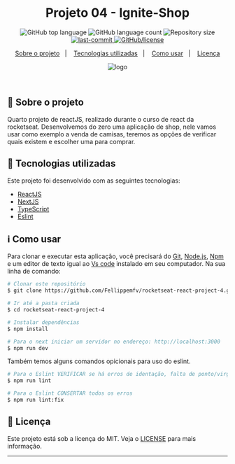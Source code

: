 <h1 align="center"> Projeto 04 - Ignite-Shop </h1>

<p align="center">
  <img alt="GitHub top language" src="https://img.shields.io/github/languages/top/Fellippemfv/rocketseat-react-project-4">

  <img alt="GitHub language count" src="https://img.shields.io/github/languages/count/Fellippemfv/rocketseat-react-project-4?color=red">

  <img alt="Repository size" src="https://img.shields.io/github/repo-size/Fellippemfv/rocketseat-react-project-4?color=yellow">
  
  <a href="https://github.com/Fellippemfv/rocketseat-react-project-4/commits/master">
  	<img alt="last-commit" src="https://img.shields.io/github/last-commit/Fellippemfv/rocketseat-react-project-4">
  </a>

  <a href="https://github.com/Fellippemfv/rocketseat-react-project-4/blob/master/LICENSE.md">
  	<img alt="GitHub/license" src="https://img.shields.io/github/license/Fellippemfv/rocketseat-react-project-4">
  </a>
</p>

<p align="center">
  <a href="#round_pushpin-sobre-o-projeto">Sobre o projeto</a>&nbsp;&nbsp;&nbsp;|&nbsp;&nbsp;&nbsp;
  <a href="#rocket-tecnologias-utilizadas">Tecnologias utilizadas</a>&nbsp;&nbsp;&nbsp;|&nbsp;&nbsp;&nbsp;
  <a href="#information_source-como-usar">Como usar</a>&nbsp;&nbsp;&nbsp;|&nbsp;&nbsp;&nbsp;
  <a href="#memo-licença">Licença</a>
</p>

<p align="center">
  <img alt="logo" title="logo" src="https://user-images.githubusercontent.com/67835741/197422316-2a289e6d-56b8-4780-8677-41084844f5f4.png" />
</p>

<br>

## :round_pushpin: Sobre o projeto

 Quarto projeto de reactJS, realizado durante o curso de react da rocketseat. Desenvolvemos do zero uma aplicação de shop, nele vamos usar como exemplo a venda de camisas, teremos as opções de verificar quais existem e escolher uma para comprar.


## :rocket: Tecnologias utilizadas

Este projeto foi desenvolvido com as seguintes tecnologias:

-  [ReactJS](https://pt-br.reactjs.org)
-  [NextJS](https://nextjs.org)
-  [TypeScript](https://www.typescriptlang.org)
-  [Eslint](https://eslint.org)

## :information_source: Como usar

Para clonar e executar esta aplicação, você precisará do [Git](https://git-scm.com), [Node.js](https://nodejs.org/en/), [Npm](https://www.npmjs.com/) e um editor de texto igual ao [Vs code](https://code.visualstudio.com/) instalado em seu computador. Na sua linha de comando:

```bash
# Clonar este repositório
$ git clone https://github.com/Fellippemfv/rocketseat-react-project-4.git

# Ir até a pasta criada
$ cd rocketseat-react-project-4

# Instalar dependências
$ npm install
```

<!-- Para rodar esta aplicação vamos precisar usar dois terminais para criar dois servidores em portas diferentes, uma porta para o frontend usando o vite e outra porta para nossa api-fake usando json-server. -->

```bash
# Para o next iniciar um servidor no endereço: http://localhost:3000
$ npm run dev
```

Também temos alguns comandos opicionais para uso do eslint.

```bash
# Para o Eslint VERIFICAR se há erros de identação, falta de ponto/virgula ou erro de importação
$ npm run lint

# Para o Eslint CONSERTAR todos os erros
$ npm run lint:fix
```
## :memo: Licença

Este projeto está sob a licença do MIT. Veja o [LICENSE](https://github.com/Fellippemfv/rocketseat-react-project-4/blob/master/LICENSE.md) para mais informação.

---